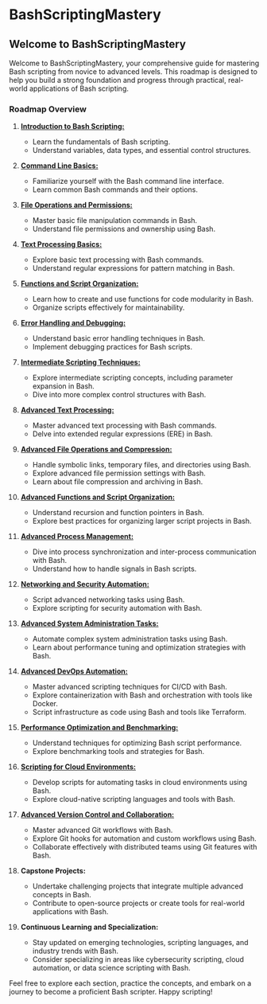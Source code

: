 # BashScriptingMastery

## Welcome to BashScriptingMastery

Welcome to BashScriptingMastery, your comprehensive guide for mastering Bash scripting from novice to advanced levels. This roadmap is designed to help you build a strong foundation and progress through practical, real-world applications of Bash scripting.

### Roadmap Overview

1. [**Introduction to Bash Scripting:**](/01-Intro/)
    - Learn the fundamentals of Bash scripting.
    - Understand variables, data types, and essential control structures.

2. [**Command Line Basics:**](/02-command-line/)
    - Familiarize yourself with the Bash command line interface.
    - Learn common Bash commands and their options.

3. [**File Operations and Permissions:**](/03-file-operation/)
    - Master basic file manipulation commands in Bash.
    - Understand file permissions and ownership using Bash.

4. [**Text Processing Basics:**](/04-text-process/)
    - Explore basic text processing with Bash commands.
    - Understand regular expressions for pattern matching in Bash.

5. [**Functions and Script Organization:**](/05-function/)
    - Learn how to create and use functions for code modularity in Bash.
    - Organize scripts effectively for maintainability.

6. [**Error Handling and Debugging:**](/06-error-handle/)
    - Understand basic error handling techniques in Bash.
    - Implement debugging practices for Bash scripts.

7. [**Intermediate Scripting Techniques:**](/07-intermediate-script/)
    - Explore intermediate scripting concepts, including parameter expansion in Bash.
    - Dive into more complex control structures with Bash.

8. [**Advanced Text Processing:**](/08-advance-text-process/)
    - Master advanced text processing with Bash commands.
    - Delve into extended regular expressions (ERE) in Bash.

9. [**Advanced File Operations and Compression:**](/09-advance-file-operation/)
    - Handle symbolic links, temporary files, and directories using Bash.
    - Explore advanced file permission settings with Bash.
    - Learn about file compression and archiving in Bash.

10. [**Advanced Functions and Script Organization:**](/10-advance-function/)
    - Understand recursion and function pointers in Bash.
    - Explore best practices for organizing larger script projects in Bash.

11. [**Advanced Process Management:**](/11-advance-process/)
    - Dive into process synchronization and inter-process communication with Bash.
    - Understand how to handle signals in Bash scripts.

12. [**Networking and Security Automation:**](/12-networking/)
    - Script advanced networking tasks using Bash.
    - Explore scripting for security automation with Bash.

13. [**Advanced System Administration Tasks:**](/13-admin-task/)
    - Automate complex system administration tasks using Bash.
    - Learn about performance tuning and optimization strategies with Bash.

14. [**Advanced DevOps Automation:**](/14-devops-automation/)
    - Master advanced scripting techniques for CI/CD with Bash.
    - Explore containerization with Bash and orchestration with tools like Docker.
    - Script infrastructure as code using Bash and tools like Terraform.

15. [**Performance Optimization and Benchmarking:**](/15-performance-optimization/)
    - Understand techniques for optimizing Bash script performance.
    - Explore benchmarking tools and strategies for Bash.

16. [**Scripting for Cloud Environments:**](/16-cloud-automation/)
    - Develop scripts for automating tasks in cloud environments using Bash.
    - Explore cloud-native scripting languages and tools with Bash.

17. [**Advanced Version Control and Collaboration:**](/17-version-control/)
    - Master advanced Git workflows with Bash.
    - Explore Git hooks for automation and custom workflows using Bash.
    - Collaborate effectively with distributed teams using Git features with Bash.

18. **Capstone Projects:**
    - Undertake challenging projects that integrate multiple advanced concepts in Bash.
    - Contribute to open-source projects or create tools for real-world applications with Bash.

19. **Continuous Learning and Specialization:**
    - Stay updated on emerging technologies, scripting languages, and industry trends with Bash.
    - Consider specializing in areas like cybersecurity scripting, cloud automation, or data science scripting with Bash.

Feel free to explore each section, practice the concepts, and embark on a journey to become a proficient Bash scripter. Happy scripting!